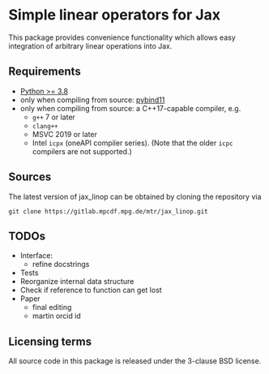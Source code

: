 # Simple linear operators for Jax

This package provides convenience functionality which allows easy integration
of arbitrary linear operations into Jax.

## Requirements

- [Python >= 3.8](https://www.python.org/)
- only when compiling from source: [pybind11](https://github.com/pybind/pybind11)
- only when compiling from source: a C++17-capable compiler, e.g.
  - `g++` 7 or later
  - `clang++`
  - MSVC 2019 or later
  - Intel `icpx` (oneAPI compiler series). (Note that the older `icpc` compilers
    are not supported.)

## Sources

The latest version of jax_linop can be obtained by cloning the repository via

    git clone https://gitlab.mpcdf.mpg.de/mtr/jax_linop.git

## TODOs

* Interface:
  * refine docstrings
* Tests
* Reorganize internal data structure
* Check if reference to function can get lost
* Paper
  * final editing
  * martin orcid id

## Licensing terms

All source code in this package is released under the 3-clause BSD license.
